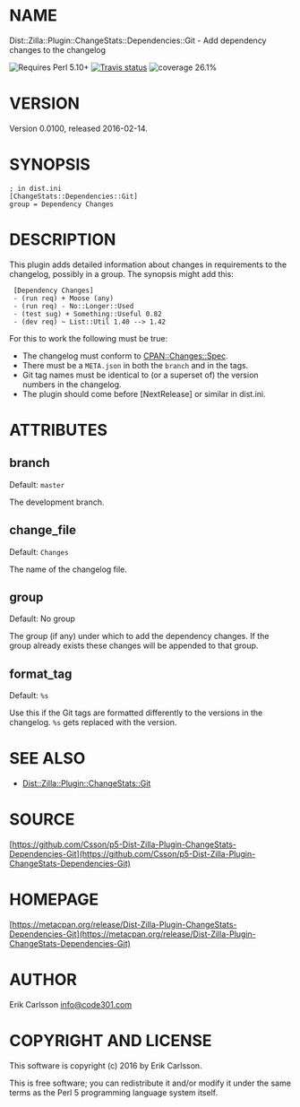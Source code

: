 # NAME

Dist::Zilla::Plugin::ChangeStats::Dependencies::Git - Add dependency changes to the changelog

![Requires Perl 5.10+](https://img.shields.io/badge/perl-5.10+-brightgreen.svg) [![Travis status](https://api.travis-ci.org/Csson/p5-Dist-Zilla-Plugin-ChangeStats-Dependencies-Git.svg?branch=master)](https://travis-ci.org/Csson/p5-Dist-Zilla-Plugin-ChangeStats-Dependencies-Git) ![coverage 26.1%](https://img.shields.io/badge/coverage-26.1%-red.svg)

# VERSION

Version 0.0100, released 2016-02-14.

# SYNOPSIS

    ; in dist.ini
    [ChangeStats::Dependencies::Git]
    group = Dependency Changes

# DESCRIPTION

This plugin adds detailed information about changes in requirements to the changelog, possibly in a group. The
synopsis might add this:

     [Dependency Changes]
     - (run req) + Moose (any)
     - (run req) - No::Longer::Used
     - (test sug) + Something::Useful 0.82
     - (dev req) ~ List::Util 1.40 --> 1.42

For this to work the following must be true:

- The changelog must conform to [CPAN::Changes::Spec](https://metacpan.org/pod/CPAN::Changes::Spec).
- There must be a `META.json` in both the `branch` and in the tags.
- Git tag names must be identical to (or a superset of) the version numbers in the changelog.
- The plugin should come before \[NextRelease\] or similar in dist.ini.

# ATTRIBUTES

## branch

Default: `master`

The development branch.

## change\_file

Default: `Changes`

The name of the changelog file.

## group

Default: No group

The group (if any) under which to add the dependency changes. If the group already exists these changes will be appended to that group.

## format\_tag

Default: `%s`

Use this if the Git tags are formatted differently to the versions in the changelog. `%s` gets replaced with the version.

# SEE ALSO

- [Dist::Zilla::Plugin::ChangeStats::Git](https://metacpan.org/pod/Dist::Zilla::Plugin::ChangeStats::Git)

# SOURCE

[https://github.com/Csson/p5-Dist-Zilla-Plugin-ChangeStats-Dependencies-Git](https://github.com/Csson/p5-Dist-Zilla-Plugin-ChangeStats-Dependencies-Git)

# HOMEPAGE

[https://metacpan.org/release/Dist-Zilla-Plugin-ChangeStats-Dependencies-Git](https://metacpan.org/release/Dist-Zilla-Plugin-ChangeStats-Dependencies-Git)

# AUTHOR

Erik Carlsson <info@code301.com>

# COPYRIGHT AND LICENSE

This software is copyright (c) 2016 by Erik Carlsson.

This is free software; you can redistribute it and/or modify it under
the same terms as the Perl 5 programming language system itself.
